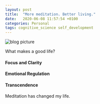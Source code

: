 ```yaml
---
layout: post
title:  "More meditation. Better living."
date:   2020-06-08 11:57:54 +0100  
categories: Personal
tags: cognitive_science self_development
---
```


![blog picture](#)

What makes a good life?

#### Focus and Clarity

#### Emotional Regulation

#### Transcendence

Meditation has changed my life.
